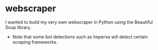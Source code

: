 # webscraper

I wanted to build my very own webscraper in Python using the Beautiful Soup library.

+ Note that some bot detections such as Imperva will detect certain scraping frameworks.
